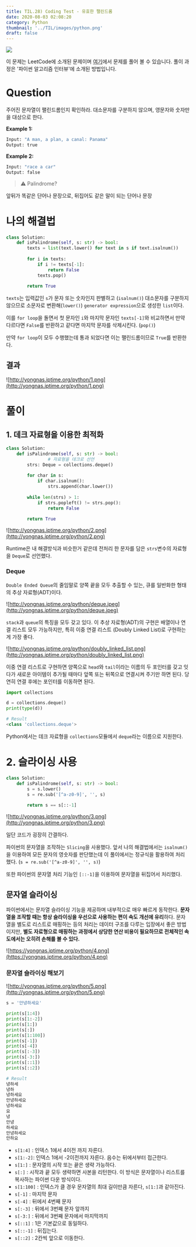 ```yaml
---
title: TIL.28) Coding Test - 유효한 팰린드롬
date: 2020-08-03 02:08:20
category: Python
thumbnail: '../TIL/images/python.png'
draft: false
---
```


![](../TIL/images/python.png)

이 문제는 LeetCode에 소개된 문제이며 [여기](https://leetcode.com/problems/valid-palindrome)에서 문제를 풀어 볼 수 있습니다. 풀이 과정은 '파이썬 알고리즘 인터뷰'에 소개된 방법입니다.

# Question

주어진 문자열이 팰린드롬인지 확인하라. 대소문자를 구분하지 않으며, 영문자와 숫자만을 대상으로 한다.

**Example 1:**

```python
Input: "A man, a plan, a canal: Panama"
Output: true
```

**Example 2:**

```python
Input: "race a car"
Output: false
```

> ⚠️ Palindrome?
>
앞뒤가 똑같은 단어나 문장으로, 뒤집어도 같은 말이 되는 단어나 문장

# 나의 해결법

```python
class Solution:
    def isPalindrome(self, s: str) -> bool:
        texts = list(text.lower() for text in s if text.isalnum())
        
        for i in texts:
            if i != texts[-1]:
                return False
            texts.pop()
        
        return True
```

`texts`는 입력값인 `s`가 문자 또는 숫자인지 판별하고 (`isalnum()`) 대소문자를 구분하지 않으므로 소문자로 변환해(`lower()`) `generator expression`으로 생성한 `list`이다.

이를 `for loop`을 돌면서 첫 문자인 `i`와 마지막 문자인 `texts[-1]`와 비교하면서 만약 다르다면 `False`를 반환하고 같다면 마지막 문자를 삭제시킨다. (`pop()`)

만약 `for loop`이 모두 수행했는데 통과 되었다면 이는 팰린드롬이므로 `True`를 반환한다.

## 결과

![http://yongnas.iptime.org/python/1.png](http://yongnas.iptime.org/python/1.png)

# 풀이

## 1. 데크 자료형을 이용한 최적화

```python
class Solution:
    def isPalindrome(self, s: str) -> bool:
				# 자료형을 데크로 선언
        strs: Deque = collections.deque()
        
        for char in s:
            if char.isalnum():
                strs.append(char.lower())
        
        while len(strs) > 1:
            if strs.popleft() != strs.pop():
                return False
        
        return True
```

![http://yongnas.iptime.org/python/2.png](http://yongnas.iptime.org/python/2.png)

Runtime은 내 해결방식과 비슷한거 같은데 전처리 한 문자를 담은 `strs`변수의 자료형을 `Deque`로 선언했다.

### Deque

`Double Ended Queue`의 줄임말로 양쪽 끝을 모두 추출할 수 있는, 큐를 일반화한 형태의 추상 자료형(ADT)이다.

![http://yongnas.iptime.org/python/deque.jpeg](http://yongnas.iptime.org/python/deque.jpeg)

`stack`과 `queue`의 특징을 모두 갖고 있다. 이 추상 자료형(ADT)의 구현은 배열이나 연결 리스트 모두 가능하지만, 특히 이중 연결 리스트 (Doubly Linked List)로 구현하는게 가장 좋다.

![http://yongnas.iptime.org/python/doubly_linked_list.png](http://yongnas.iptime.org/python/doubly_linked_list.png)

이중 연결 리스트로 구현하면 양쪽으로 `head`와 `tail`이라는 이름의 두 포인터를 갖고 잇다가 새로운 아이템이 추가될 때마다 앞쪽 또는 뒤쪽으로 연결시켜 주기만 하면 된다. 당연히 연결 후에는 포인터를 이동하면 된다.

```python
import collections

d = collections.deque()
print(type(d))

# Result
<class 'collections.deque'>
```

Python에서는 데크 자료형을 `collections`모듈에서 `deque`라는 이름으로 지원한다.

# 2. 슬라이싱 사용

```python
class Solution:
    def isPalindrome(self, s: str) -> bool:        
        s = s.lower()
        s = re.sub('[^a-z0-9]', '', s)
        
        return s == s[::-1]
```

![http://yongnas.iptime.org/python/3.png](http://yongnas.iptime.org/python/3.png)

일단 코드가 굉장히 간결하다.

파이썬의 문자열을 조작하는 `Slicing`을 사용했다. 앞서 나의 해결법에서는 `isalnum()`을 이용하여 모든 문자의 영숫자를 판단했는데 이 풀이에서는 정규식을 활용하여 처리 했다. (`s = re.sub('[^a-z0-9]', '', s)`)

또한 파이썬의 문자열 처리 기능인 `[::-1]`을 이용하여 문자열을 뒤집어서 처리했다.

## 문자열 슬라이싱

파이썬에서는 문자열 슬라이싱 기능을 제공하며 내부적으로 매우 빠르게 동작한다. **문자열을 조작할 때는 항상 슬라이싱을 우선으로 사용하는 편이 속도 개선에 유리**하다. 문자열을 별도로 리스트로 매핑하는 등의 처리는 데이터 구조를 다루는 입장에서 좋은 방법이지만, **별도 자료형으로 매핑하는 과정에서 상당한 연산 비용이 필요하므로 전체적인 속도에서는 오히려 손해를 볼 수 있다.**

![https://yongnas.iptime.org/python/4.png](https://yongnas.iptime.org/python/4.png)

### 문자열 슬라이싱 해보기

![http://yongnas.iptime.org/python/5.png](http://yongnas.iptime.org/python/5.png)

```python
s = '안녕하세요'

print(s[1:4])
print(s[1:-2])
print(s[1:])
print(s[:])
print(s[1:100])
print(s[-1])
print(s[-4])
print(s[:-3])
print(s[-3:])
print(s[::1])
print(s[::2])

# Result
녕하세
녕하
녕하세요
안녕하세요
녕하세요
요
녕
안녕
하세요
안녕하세요
안하요
```

- `s[1:4]` : 인덱스 1에서 4이전 까지 자른다.
- `s[1:-2]`: 인덱스 1에서 -2이전까지 자른다. 음수는 뒤에서부터 접근한다.
- `s[1:]` : 문자열의 시작 또는 끝은 생략 가능하다.
- `s[:]` : 시작과 끝 모두 생략하면 사본을 리턴한다. 이 방식은 문자열이나 리스트를 복사하는 파이썬 다운 방식이다.
- `s[1:100]` : 인덱스가 클 경우 문자열의 최대 길이만큼 자른다, `s[1:]`과 같아진다.
- `s[-1]` : 마지막 문자
- `s[-4]` : 뒤에서 4번째 문자
- `s[:-3]` : 뒤에서 3번째 문자 앞까지
- `s[-3:]` : 뒤에서 3번째 문자에서 마지막까지
- `s[::1]` : 1은 기본값으로 동일하다.
- `s[::-1]` : 뒤집는다.
- `s[::2]` : 2칸씩 앞으로 이동한다.
